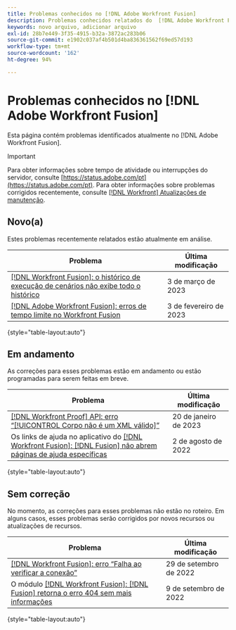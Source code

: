 ```yaml
---
title: Problemas conhecidos no [!DNL Adobe Workfront Fusion]
description: Problemas conhecidos relatados do  [!DNL Adobe Workfront Fusion]
keywords: novo arquivo, adicionar arquivo
exl-id: 28b7e449-3f35-4915-b32a-3872ac283b06
source-git-commit: e1902c037af4b501d4ba836361562f69ed57d193
workflow-type: tm+mt
source-wordcount: '162'
ht-degree: 94%

---
```


# Problemas conhecidos no [!DNL Adobe Workfront Fusion]

Esta página contém problemas identificados atualmente no [!DNL Adobe Workfront Fusion].

>[!IMPORTANT]
>
>Para obter informações sobre tempo de atividade ou interrupções do servidor, consulte [https://status.adobe.com/pt](https://status.adobe.com/pt). Para obter informações sobre problemas corrigidos recentemente, consulte [[!DNL Workfront] Atualizações de manutenção](../maintenance/current-updates.md).

## Novo(a)

Estes problemas recentemente relatados estão atualmente em análise.

| **Problema** | **Última modificação** |
| -----------------------------------------------------------------| ----------------- |
| [[!DNL Workfront Fusion]: o histórico de execução de cenários não exibe todo o histórico](known-issues-workfront-fusion/fusion-execution-history-does-not-display-entire-history.md) | 3 de março de 2023 |
| [[!DNL Adobe Workfront Fusion]: erros de tempo limite no Workfront Fusion](known-issues-workfront-fusion/fusion-timeout-errors.md) | 3 de fevereiro de 2023 |

{style=&quot;table-layout:auto&quot;}


## Em andamento

As correções para esses problemas estão em andamento ou estão programadas para serem feitas em breve.

| **Problema** | **Última modificação** |
| -----------------------------------------------------------------| ----------------- |
| [[!DNL Workfront Proof] API: erro “[!UICONTROL Corpo não é um XML válido]”](known-issues-workfront-proof/proof-error-body-is-not-a-valid-xml.md) | 20 de janeiro de 2023 |
| Os links de ajuda no aplicativo do [[!DNL Workfront Fusion]: [!DNL Fusion]  não abrem páginas de ajuda específicas](known-issues-workfront-fusion/help-links-in-modules-not-working.md) | 2 de agosto de 2022 |

{style=&quot;table-layout:auto&quot;}

## Sem correção

No momento, as correções para esses problemas não estão no roteiro. Em alguns casos, esses problemas serão corrigidos por novos recursos ou atualizações de recursos.

| **Problema** | **Última modificação** |
| -----------------------------------------------------------------| ----------------- |
| [[!DNL Workfront Fusion]: erro “Falha ao verificar a conexão”](known-issues-workfront-fusion/fusion-401-error-must-reauthenicate-connection.md) | 29 de setembro de 2022 |
| O módulo [[!DNL Workfront Fusion]: [!DNL Fusion]  retorna o erro 404 sem mais informações](known-issues-workfront-fusion/fusion-404-error-no-description.md) | 9 de setembro de 2022 |

{style=&quot;table-layout:auto&quot;}
